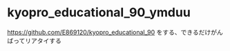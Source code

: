 # kyopro_educational_90_ymduu
https://github.com/E869120/kyopro_educational_90 をする、できるだけがんばってリアタイする
